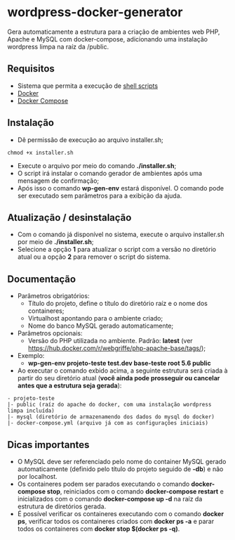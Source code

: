 # wordpress-docker-generator
Gera automaticamente a estrutura para a criação de ambientes web PHP, Apache e MySQL com docker-compose, adicionando uma instalação wordpress limpa na raíz da /public.

## Requisitos
 * Sistema que permita a execução de [shell scripts](https://pt.wikipedia.org/wiki/Shell_script)
 * [Docker](https://www.docker.com/)
 * [Docker Compose](https://docs.docker.com/compose/)

## Instalação
 * Dê permissão de execução ao arquivo installer.sh;
 ```
 chmod +x installer.sh
 ```
 * Execute o arquivo por meio do comando **./installer.sh**;
 * O script irá instalar o comando gerador de ambientes após uma mensagem de confirmação;
 * Após isso o comando **wp-gen-env** estará disponível. O comando pode ser executado sem parãmetros para a exibição da ajuda.
 
## Atualização / desinstalação
* Com o comando já disponível no sistema, execute o arquivo installer.sh por meio de **./installer.sh**;
* Selecione a opção **1** para atualizar o script com a versão no diretório atual ou a opção **2** para remover o script do sistema.

## Documentação
 * Parâmetros obrigatórios:
    * Título do projeto, define o título do diretório raíz e o nome dos containeres;
    * Virtualhost apontando para o ambiente criado;
    * Nome do banco MySQL gerado automaticamente;
 * Parâmetros opcionais:
    * Versão do PHP utilizada no ambiente. Padrão: **latest** (ver https://hub.docker.com/r/webgriffe/php-apache-base/tags/);
 * Exemplo:
    * **wp-gen-env projeto-teste test.dev base-teste root 5.6 public**
 * Ao executar o comando exbido acima, a seguinte estrutura será criada à partir do seu diretório atual (**você ainda pode prosseguir ou cancelar antes que a estrutura seja gerada**):
  ```
  - projeto-teste
  |- public (raíz do apache do docker, com uma instalação wordpress limpa incluída)
  |- mysql (diretório de armazenamendo dos dados do mysql do docker)
  |- docker-compose.yml (arquivo já com as configurações iniciais)
  ```

## Dicas importantes
 * O MySQL deve ser referenciado pelo nome do container MySQL gerado automaticamente (definido pelo título do projeto seguido de **-db**) e não por localhost.
 * Os containeres podem ser parados executando o comando **docker-compose stop**, reiniciados com o comando **docker-compose restart** e inicializados com o comando **docker-compose up -d** na raíz da estrutura de diretórios gerada.
 * É possível verificar os containeres executando com o comando **docker ps**, verificar todos os containeres criados com **docker ps -a** e parar todos os containeres com **docker stop $(docker ps -q)**.
